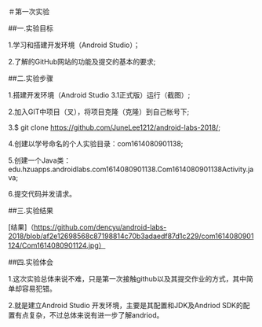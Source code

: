 ＃第一次实验

##一.实验目标

1.学习和搭建开发环境（Android Studio）；

2.了解的GitHub网站的功能及提交的基本的要求;

##二.实验步骤

1.搭建开发环境（Android Studio 3.1正式版）运行（截图）;

2.加入GIT中项目（叉），将项目克隆（克隆）到自己帐号下;

3.$ git clone https://github.com/JuneLee1212/android-labs-2018/;

4.创建以学号命名的个人实验目录：com1614080901138;

5.创建一个Java类：edu.hzuapps.androidlabs.com1614080901138.Com1614080901138Activity.java;

6.提交代码并发请求。

##三.实验结果

[结果]（https://github.com/dencyu/android-labs-2018/blob/af2e12698568c87198814c70b3adaedf87d1c229/com1614080901124/Com1614080901124.jpg）

##四.实验体会

1.这次实验总体来说不难，只是第一次接触github以及其提交作业的方式，其中简单却容易犯错。

2.就是建立Android Studio 开发环境，主要是其配置和JDK及Andriod SDK的配置有点复杂，不过总体来说有进一步了解andriod。
